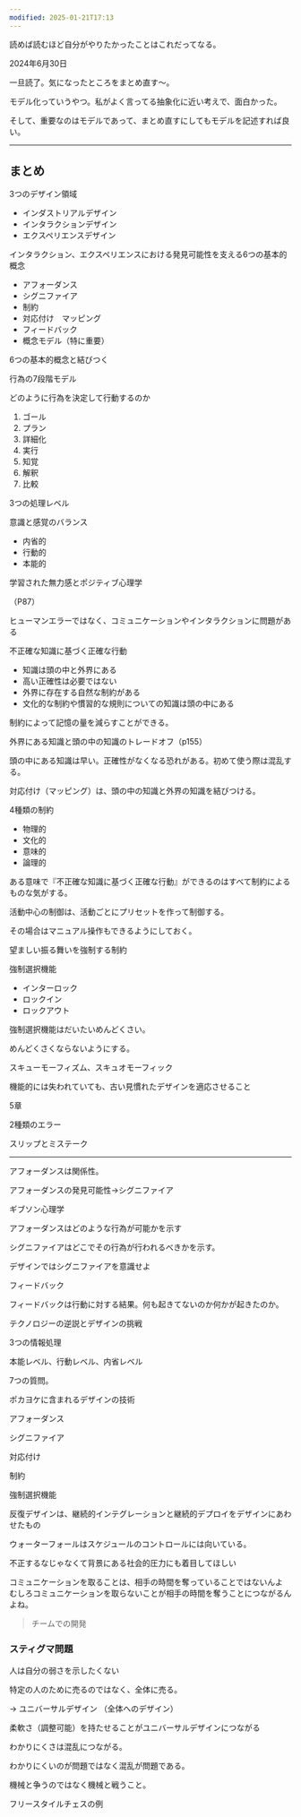 ```yaml
---
modified: 2025-01-21T17:13
---
```

  

読めば読むほど自分がやりたかったことはこれだってなる。

  

2024年6月30日

一旦読了。気になったところをまとめ直す～。

  

モデル化っていうやつ。私がよく言ってる抽象化に近い考えで、面白かった。

そして、重要なのはモデルであって、まとめ直すにしてもモデルを記述すれば良い。

---

## まとめ

  

3つのデザイン領域

- インダストリアルデザイン
- インタラクションデザイン
- エクスペリエンスデザイン

  

インタラクション、エクスペリエンスにおける発見可能性を支える6つの基本的概念

- アフォーダンス
- シグニファイア
- 制約
- 対応付け　マッピング
- フィードバック
- 概念モデル（特に重要）

  

6つの基本的概念と結びつく

行為の7段階モデル

どのように行為を決定して行動するのか

1. ゴール
2. プラン
3. 詳細化
4. 実行
5. 知覚
6. 解釈
7. 比較

  

3つの処理レベル

意識と感覚のバランス

- 内省的
- 行動的
- 本能的

  

学習された無力感とポジティブ心理学

（P87）

ヒューマンエラーではなく、コミュニケーションやインタラクションに問題がある

  

不正確な知識に基づく正確な行動

- 知識は頭の中と外界にある
- 高い正確性は必要ではない
- 外界に存在する自然な制約がある
- 文化的な制約や慣習的な規則についての知識は頭の中にある

  

制約によって記憶の量を減らすことができる。

  

外界にある知識と頭の中の知識のトレードオフ（p155）

頭の中にある知識は早い。正確性がなくなる恐れがある。初めて使う際は混乱する。

  

対応付け（マッピング）は、頭の中の知識と外界の知識を結びつける。

  

4種類の制約

- 物理的
- 文化的
- 意味的
- 論理的

ある意味で『不正確な知識に基づく正確な行動』ができるのはすべて制約によるものな気がする。

  

活動中心の制御は、活動ごとにプリセットを作って制御する。

その場合はマニュアル操作もできるようにしておく。

  

望ましい振る舞いを強制する制約

強制選択機能

- インターロック
- ロックイン
- ロックアウト

強制選択機能はだいたいめんどくさい。

めんどくさくならないようにする。  
  

スキューモーフィズム、スキュオモーフィック

機能的には失われていても、古い見慣れたデザインを適応させること

  

5章

2種類のエラー

スリップとミステーク

  
  

  

  

---

  

アフォーダンスは関係性。

アフォーダンスの発見可能性→シグニファイア

ギブソン心理学

アフォーダンスはどのような行為が可能かを示す

シグニファイアはどこでその行為が行われるべきかを示す。

デザインではシグニファイアを意識せよ

フィードバック

フィードバックは行動に対する結果。何も起きてないのか何かが起きたのか。

テクノロジーの逆説とデザインの挑戦

  

3つの情報処理

本能レベル、行動レベル、内省レベル

7つの質問。

  

ポカヨケに含まれるデザインの技術

アフォーダンス

シグニファイア

対応付け

制約

強制選択機能

  

反復デザインは、継続的インテグレーションと継続的デプロイをデザインにあわせたもの

ウォーターフォールはスケジュールのコントロールには向いている。

  

  

不正するなじゃなくて背景にある社会的圧力にも着目してほしい

  

コミュニケーションを取ることは、相手の時間を奪っていることではないんよ  
むしろコミュニケーションを取らないことが相手の時間を奪うことにつながるんよね。  

> チームでの開発

  

### スティグマ問題

人は自分の弱さを示したくない

特定の人のために売るのではなく、全体に売る。

→ ユニバーサルデザイン （全体へのデザイン）

柔軟さ（調整可能）を持たせることがユニバーサルデザインにつながる

  

  

わかりにくさは混乱につながる。

わかりにくいのが問題ではなく混乱が問題である。

  

機械と争うのではなく機械と戦うこと。

フリースタイルチェスの例